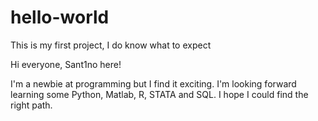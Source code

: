 # hello-world
This is my first project, I do know what to expect

Hi everyone, Sant1no here!

I'm a newbie at programming but I find it exciting. I'm looking forward learning some Python, Matlab, R, STATA and SQL. I hope I could find the right path.
